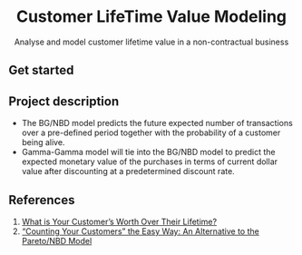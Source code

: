 <h1 align="center">
    Customer LifeTime Value Modeling
</br>
</h1>

<p align="center">
    Analyse and model customer lifetime value in a non-contractual business


## Get started



## Project description

- The BG/NBD model predicts the future expected number of transactions over a pre-defined period
together with the probability of a customer being alive.
- Gamma-Gamma model will tie into the BG/NBD model to predict the expected monetary value of the
purchases in terms of current dollar value after discounting at a predetermined discount rate.


## References

1. [What is Your Customer’s Worth Over Their Lifetime?](https://towardsdatascience.com/what-is-your-customers-worth-over-their-lifetime-dfae277fd166)
2. [“Counting Your Customers” the Easy Way: An Alternative to the Pareto/NBD Model](http://brucehardie.com/papers/018/fader_et_al_mksc_05.pdf)
